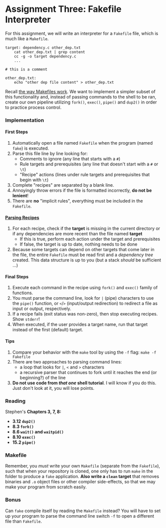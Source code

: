 # Assignment Three: Fakefile Interpreter

For this assignment, we will write an interpreter for a `Fakefile` file, which is much like a `Makefile`.

```make
target: dependency.c other_dep.txt
    cat other_dep.txt | grep content
    cc -g -o target dependency.c
    ...

# this is a comment

other_dep.txt:
    echo "other dep file content" > other_dep.txt
```

Recall [the way Makefiles work](https://www.gnu.org/software/make/manual/html_node/index.html). We want to implement a simpler subset of this functionality and, instead of passing commands to the shell to be ran, create our own pipeline utilizing `fork()`, `exec()`, `pipe()` and `dup2()` in order to practice process control.

### Implementation

#### First Steps

1. Automatically open a file named `Fakefile` when the program (named `fake`) is executed.
1. Parse this file line by line looking for:
    * Comments to ignore (any line that starts with a `#`)
    * Rule targets and prerequisites (any line that doesn't start with a `#` or `\t`)
    * "Recipe" actions (lines under rule targets and prerequisites that begin with `\t`)
1. Complete "recipes" are separated by a blank line.
1. Annoyingly throw errors if the file is formatted incorrectly, **do not be lenient**!
1. There are **no** "implicit rules", everything must be included in the `Fakefile`.

#### [Parsing Recipes](https://www.gnu.org/software/make/manual/html_node/Rule-Example.html#Rule-Example)

1. For each recipe, check if the **target** is missing in the current directory or if any dependencies are more recent than the file named **target**
    * If this is true, perform each action under the target and prerequisites
    * If false, the target is up to date, nothing needs to be done
1. Because some targets can depend on other targets that come later in the file, the entire `Fakefile` must be read first and a _dependency tree_ created. This data structure is up to you (but a stack _should_ be sufficient ...)

#### Final Steps

1. Execute each command in the recipe using `fork()` and `exec()` family of functions.
1. You must parse the command line, look for `|` (pipe) characters to use the `pipe()` function, or `<`/`>` (input/output redirection) to redirect a file as input or output, respectively.
1. If a recipe fails (exit status was non-zero), then stop executing recipes. Show `stderr`!
1. When executed, if the user provides a target name, run that target instead of the first (default) target.

#### Tips

1. Compare your behavior with the `make` tool by using the `-f` flag: `make -f Fakefile`
1. There are two approaches to parsing command lines:
    * a loop that looks for `|`, `<` and `>` characters
    * a recursive parser that continues to fork until it reaches the end (or beginning?) of the line
1. **Do not use code from _that one_ shell tutorial**. I will know if you do this. Just don't look at it, you will lose points.


### Reading

Stephen's **Chapters 3, 7, 8:**

* **3.12 `dup2()`**
* **8.3 `fork()`**
* **8.6 `wait()` and `waitpid()`**
* **8.10 `exec()`**
* **15.2 `pipe()`**

### Makefile

Remember, you _must_ write your own `Makefile` (separate from the `Fakefile`), such that when your repository is cloned, one only has to run `make` in the folder to produce a `fake` application. **Also write a `clean` target** that removes binaries and `.o` object files or other compiler side-effects, so that we may make your program from scratch easily.

### Bonus

Can `fake` compile itself by reading the `Makefile` instead? You will have to set up your program to parse the command line switch `-f` to open a different file than `Fakefile`.

